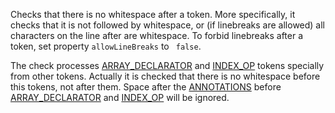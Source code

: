 Checks that there is no whitespace after a token. More specifically,
it checks that it is not followed by whitespace, or (if linebreaks
are allowed) all characters on the line after are whitespace. To
forbid linebreaks after a token, set property `allowLineBreaks` to `
false`.

The check processes
[ARRAY_DECLARATOR](apidocs/com/puppycrawl/tools/checkstyle/api/TokenTypes.html#ARRAY_DECLARATOR)
and
[INDEX_OP](apidocs/com/puppycrawl/tools/checkstyle/api/TokenTypes.html#INDEX_OP)
tokens specially from other tokens. Actually it is checked that there is
no whitespace before this tokens, not after them.
Space after the
[ANNOTATIONS](apidocs/com/puppycrawl/tools/checkstyle/api/TokenTypes.html#ANNOTATIONS) before
[ARRAY_DECLARATOR](apidocs/com/puppycrawl/tools/checkstyle/api/TokenTypes.html#ARRAY_DECLARATOR)
and
[INDEX_OP](apidocs/com/puppycrawl/tools/checkstyle/api/TokenTypes.html#INDEX_OP)
will be ignored.
